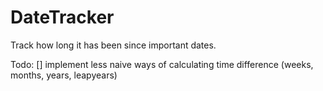 # DateTracker

Track how long it has been since important dates.

Todo:
[] implement less naive ways of calculating time difference (weeks, months, years, leapyears)